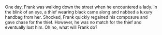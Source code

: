 One day, Frank was walking down the street when he encountered a lady. In the blink of an eye, a thief wearing black came along and nabbed a luxury handbag from her. Shocked, Frank quickly regained his composure and gave chase for the thief. However, he was no match for the thief and eventually lost him. Oh no, what will Frank do?
